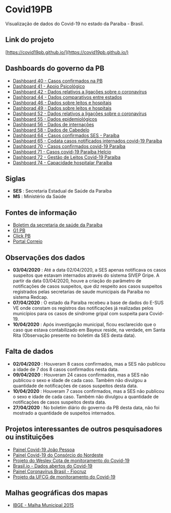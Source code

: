 # Covid19PB

Visualização de dados do Covid-19 no estado da Paraíba - Brasil.

## Link do projeto
[https://covid19pb.github.io/](https://covid19pb.github.io/)

## Dashboards do governo da PB
- [Dashboard 40 - Casos confirmados na PB](https://superset.plataformatarget.com.br/superset/dashboard/40/)
- [Dashboard 41 - Apoio Psicológico](https://superset.plataformatarget.com.br/superset/dashboard/41/)
- [Dashboard 42 - Dados relativos a ligações sobre o coronavírus](https://superset.plataformatarget.com.br/superset/dashboard/42/)
- [Dashborad 44 - Dados comparativos entre estados](https://superset.plataformatarget.com.br/superset/dashboard/44/)
- [Dashborad 46 - Dados sobre leitos e hospitais](https://superset.plataformatarget.com.br/superset/dashboard/46/)
- [Dashborad 49 - Dados sobre leitos e hospitais](https://superset.plataformatarget.com.br/superset/dashboard/49/)
- [Dashboard 52 - Dados relativos a ligações sobre o coronavírus](https://superset.plataformatarget.com.br/superset/dashboard/52/)
- [Dashboard 55 - Dados epidemiológicos](https://superset.plataformatarget.com.br/superset/dashboard/55/)
- [Dashboard 56 - Dados de internações](https://superset.plataformatarget.com.br/superset/dashboard/56/)
- [Dashboard 58 - Dados de Cabedelo](https://superset.plataformatarget.com.br/superset/dashboard/58/)
- [Dashboard 64 - Casos confirmados SES - Paraíba](https://superset.plataformatarget.com.br/superset/dashboard/64/)
- [Dashboard 65 - Codata casos notificados internados covid-19 Paraíba](https://superset.plataformatarget.com.br/superset/dashboard/65/)
- [Dashboard 70 - Casos confirmados covid-19 Paraíba](https://superset.plataformatarget.com.br/superset/dashboard/70/)
- [Dashboard 71 - Casos covid-19 Paraíba Helcio](https://superset.plataformatarget.com.br/superset/dashboard/71/)
- [Dashboard 72 - Gestão de Leitos Covid-19 Paraíba](https://superset.plataformatarget.com.br/superset/dashboard/72/)
- [Dashboard 74 - Capacidade hospitalar Paraíba](https://superset.plataformatarget.com.br/superset/dashboard/74/)

## Siglas
- **SES** : Secretaria Estadual de Saúde da Paraíba
- **MS** : Ministério da Saúde

## Fontes de informação
- [Boletim da secretaria de saúde da Paraíba](https://paraiba.pb.gov.br/diretas/saude/coronavirus/noticias/)
- [G1 PB](https://g1.globo.com/pb/paraiba/)
- [Click PB](https://www.clickpb.com.br/)
- [Portal Correio](https://portalcorreio.com.br/)

## Observações dos dados
- **03/04/2020** : Até a data 02/04/2020, a SES apenas notificava os casos suspeitos que estavam internados através do sistema SIVEP Gripe. A partir da data 03/04/2020, houve a criação do parâmetro de notificações de casos suspeitos, que diz respeito aos casos suspeitos registrados pelas secretarias de saude municipais da Paraíba no sistema Redcap.
- **07/04/2020** : O estado da Paraíba recebeu a base de dados do E-SUS VE onde constam os registros das notificações já realizadas pelos municípios para os casos de síndrome gripal com suspeita para Covid-19.
- **10/04/2020** : Após investigação municipal, ficou esclarecido que o caso que estava contabilizado em Bayeux reside, na verdade, em Santa Rita (Observação presente no boletim da SES desta data).

## Falta de dados
- **02/04/2020** : Houveram 8 casos confirmados, mas a SES não publicou a idade de 7 dos 8 casos confirmados nesta data.
- **09/04/2020** : Houveram 24 casos confirmados, mas a SES não publicou o sexo e idade de cada caso. Também não divulgou a quantidade de notificações de casos suspeitos desta data.
- **10/04/2020** : Houveram 7 casos confirmados, mas a SES não publicou o sexo e idade de cada caso. Também não divulgou a quantidade de notificações de casos suspeitos desta data.
- **27/04/2020** : No boletim diário do governo da PB desta data, não foi mostrado a quantidade de suspeitos internados.

## Projetos interessantes de outros pesquisadores ou instituições
- [Painel Covid-19 João Pessoa](https://experience.arcgis.com/experience/d76ba516389d4e83b9a778d266cac5c1/)
- [Painel Covid-19 do Consórcio do Nordeste](https://www.comitecientifico-ne.com.br/in%C3%ADcio)
- [Projeto do Wesley Cota de monitoramento do Covid-19](https://labs.wesleycota.com/sarscov2/br/)
- [Brasil.io - Dados abertos do Covid-19](https://brasil.io/home)
- [Painel Coronavírus Brasil - Fiocruz](http://painel.covid19br.org/)
- [Projeto da UFCG de monitoramento do Covid-19](http://covid.lsi.ufcg.edu.br/)

## Malhas geográficas dos mapas
- [IBGE - Malha Municipal 2015](https://mapas.ibge.gov.br/bases-e-referenciais/bases-cartograficas/malhas-digitais.html)